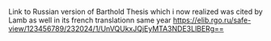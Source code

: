 Link to Russian version of Barthold Thesis which i now realized was cited by Lamb as well in its french translationn same year
https://elib.rgo.ru/safe-view/123456789/232024/1/UnVQUkxJQjEyMTA3NDE3LlBERg==
